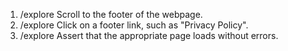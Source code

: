 1. /explore Scroll to the footer of the webpage.
2. /explore Click on a footer link, such as "Privacy Policy".
3. /explore Assert that the appropriate page loads without errors.